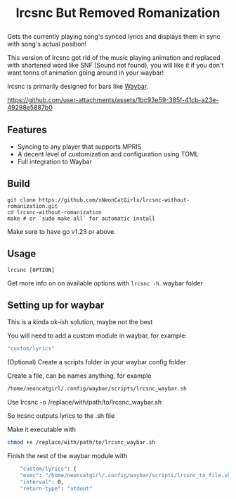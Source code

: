 # <p align="center">lrcsnc But Removed Romanization</p>
Gets the currently playing song's synced lyrics and displays them in sync with song's actual position!

This version of lrcsnc got rid of the music playing animation and replaced with shortened word like SNF (Sound not found), you will like it if you don't want tonns of animation going around in your waybar!

lrcsnc is primarily designed for bars like [Waybar](https://github.com/Alexays/Waybar).

https://github.com/user-attachments/assets/1bc93e59-385f-41cb-a23e-49298e5887b0

## Features

- Syncing to any player that supports MPRIS
- A decent level of customization and configuration using TOML
- Full integration to Waybar

## Build
```
git clone https://github.com/xNeonCatGirlx/lrcsnc-without-romanization.git
cd lrcsnc-without-romanization
make # or `sudo make all` for automatic install
```
Make sure to have go v1.23 or above.

## Usage
```
lrcsnc [OPTION]
```
Get more info on on available options with `lrcsnc -h`. waybar folder

## Setting up for waybar
This is a kinda ok-ish solution, maybe not the best

You will need to add a custom module in waybar, for example:
```sh
"custom/lyrics"
```

(Optional) Create a scripts folder in your waybar config folder

Create a file, can be names anything, for example
```sh
/home/neoncatgirl/.config/waybar/scripts/lrcsnc_waybar.sh
```
Use lrcsnc -o /replace/with/path/to/lrcsnc_waybar.sh

So lrcsnc outputs lyrics to the .sh file

Make it executable with 
```sh
chmod +x /replace/with/path/to/lrcsnc_waybar.sh
```
Finish the rest of the waybar module with 
```sh
    "custom/lyrics": {
    "exec": "/home/neoncatgirl/.config/waybar/scripts/lrcsnc_to_file.sh",
    "interval": 0,
    "return-type": "stdout"
```
